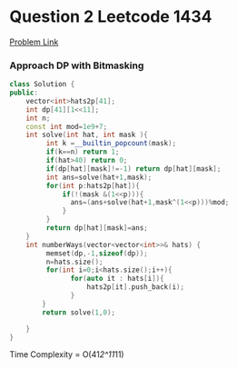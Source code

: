 
# Question 2 Leetcode 1434
[Problem Link ](https://leetcode.com/problems/number-of-ways-to-wear-different-hats-to-each-other/)

### Approach   DP with Bitmasking 

```cpp
class Solution {
public:
    vector<int>hats2p[41];
    int dp[41][1<<11];
    int n;
    const int mod=1e9+7;
    int solve(int hat, int mask ){
         int k =__builtin_popcount(mask);
         if(k==n) return 1;
         if(hat>40) return 0;
         if(dp[hat][mask]!=-1) return dp[hat][mask];
         int ans=solve(hat+1,mask);
         for(int p:hats2p[hat]){
             if(!(mask &(1<<p))){
               ans=(ans+solve(hat+1,mask^(1<<p)))%mod;
             }
         }
         return dp[hat][mask]=ans;
    }
    int numberWays(vector<vector<int>>& hats) {
         memset(dp,-1,sizeof(dp));
         n=hats.size();
         for(int i=0;i<hats.size();i++){
               for(auto it : hats[i]){
                   hats2p[it].push_back(i);
               }
        }
        return solve(1,0);

    }
}
```
Time Complexity = O(41*2^11*11)
